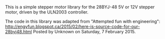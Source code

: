 This is a simple stepper motor library for the 28BYJ-48 5V or 12V stepper motor, driven by the ULN2003 controller. 

The code in this library was adapted from "Attempted fun with engineering":
http://engyfun.blogspot.ca/2015/02/here-is-source-code-for-our-28byj48.html
Posted by Unknown on Saturday, 7 February 2015.
